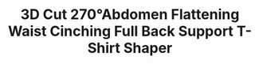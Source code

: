 ---
layout: product
title: 3D Cut 270°Abdomen Flattening Waist Cinching Full Back Support T-Shirt Shaper
price: '38.00'
product_image: /shaping-lingerie/3098-front.png
product_image_hover: /shaping-lingerie/3098-back.png
categories: 
  - Tummy & Waist
  - Back Support
  - Arms
  - Bust
  - Tops
---